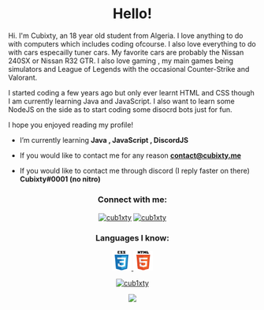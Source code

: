 <h1 align="center">Hello!</h1>

<p>Hi. I'm Cubixty, an 18 year old student from Algeria. I love anything to do with computers which includes coding ofcourse. I also love everything to do with cars especailly tuner cars. My favorite cars are probably the Nissan 240SX or Nissan R32 GTR. I also love gaming , my main games being simulators and League of Legends with the occasional Counter-Strike and Valorant.</p>

I started coding a few years ago but only ever learnt HTML and CSS though I am currently learning Java and JavaScript. I also want to learn some NodeJS on the side as to start coding some disocrd bots just for fun.

I hope you enjoyed reading my profile!




-  I’m currently learning **Java , JavaScript , DiscordJS**

-  If you would like to contact me for any reason **contact@cubixty.me**

- If you would like to contact me through discord (I reply faster on there)  **Cubixty#0001 (no nitro)**




<h3 align="center">Connect with me:</h3>
<p align="center">
<a href="https://twitter.com/cub1xty" target="blank"><img align="center" src="https://raw.githubusercontent.com/rahuldkjain/github-profile-readme-generator/master/src/images/icons/Social/twitter.svg" alt="cub1xty" height="30" width="40" /></a>
<a href="https://instagram.com/cub1xty" target="blank"><img align="center" src="https://raw.githubusercontent.com/rahuldkjain/github-profile-readme-generator/master/src/images/icons/Social/instagram.svg" alt="cub1xty" height="30" width="40" /></a>
</p>

<h3 align="center">Languages I know:</h3>
<p align="center"> <a href="https://www.w3schools.com/css/" target="_blank" rel="noreferrer"> <img src="https://raw.githubusercontent.com/devicons/devicon/master/icons/css3/css3-original-wordmark.svg" alt="css3" width="40" height="40"/> </a> <a href="https://www.w3.org/html/" target="_blank" rel="noreferrer"> <img src="https://raw.githubusercontent.com/devicons/devicon/master/icons/html5/html5-original-wordmark.svg" alt="html5" width="40" height="40"/> </a> 
  
  <p align="center"> <a href="https://twitter.com/cub1xty" target="blank"><img src="https://img.shields.io/twitter/follow/cub1xty?logo=twitter&style=for-the-badge" alt="cub1xty" /></a> </p>
  <p align="center">
  
  <p align="center">
  <img 
    width=
    height=
    src="(https://lanyard-profile-readme.vercel.app/api/771036335170388029)](https://discord.com/users/771036335170388029)"
  </p>
